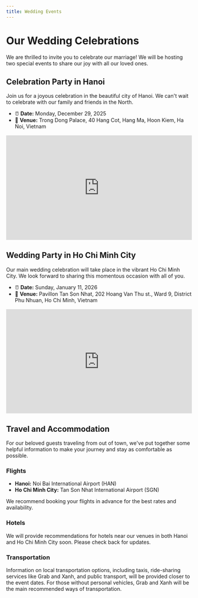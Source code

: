 ```yaml
---
title: Wedding Events
---
```


<script setup lang="ts">
const today = new Date()
const eventHanoi = new Date(2025, 11, 28)
const eventHCM = new Date(2026, 0, 11)
</script>

# Our Wedding Celebrations

We are thrilled to invite you to celebrate our marriage! We will be hosting two special events to share our joy with all our loved ones.

## Celebration Party in Hanoi

Join us for a joyous celebration in the beautiful city of Hanoi. We can't wait to celebrate with our family and friends in the North.

- ⏰ **Date:** Monday, December 29, 2025
- 📍 **Venue:** Trong Dong Palace, 40 Hang Cot, Hang Ma, Hoon Kiem, Ha Noi, Vietnam

<Countdown :from="today" :to="eventHanoi" locale="en" />

<div class="responsive-iframe-container">
  <iframe src="https://www.google.com/maps/embed?pb=!1m18!1m12!1m3!1d3723.8738140325736!2d105.84422976119241!3d21.037734437388757!2m3!1f0!2f0!3f0!3m2!1i1024!2i768!4f13.1!3m3!1m2!1s0x3135abb95cf9d3d1%3A0xf3f702ec451c57e2!2zVHLhu5FuZyDEkOG7k25nIFBhbGFjZQ!5e0!3m2!1sfi!2sfi!4v1759608602595!5m2!1sfi!2sfi" allowfullscreen="" loading="lazy" referrerpolicy="no-referrer-when-downgrade"></iframe>
</div>

## Wedding Party in Ho Chi Minh City

Our main wedding celebration will take place in the vibrant Ho Chi Minh City. We look forward to sharing this momentous occasion with all of you.

- ⏰ **Date:** Sunday, January 11, 2026
- 📍 **Venue:** Pavillon Tan Son Nhat, 202 Hoang Van Thu st., Ward 9, District Phu Nhuan, Ho Chi Minh, Vietnam

<Countdown :from="today" :to="eventHCM" locale="en" />

<div class="responsive-iframe-container">
  <iframe src="https://www.google.com/maps/embed?pb=!1m18!1m12!1m3!1d3919.134738705387!2d106.66826771125325!3d10.800990889304837!2m3!1f0!2f0!3f0!3m2!1i1024!2i768!4f13.1!3m3!1m2!1s0x31752928b68fbc3f%3A0xc58bea5686708420!2zVHJ1bmcgVMOibSBI4buZaSBOZ2jhu4sgJiBUaeG7h2MgQ8aw4bubaSBQYXZpbGxvbiBUw6JuIFPGoW4gTmjhuqV0!5e0!3m2!1sfi!2sfi!4v1759253938944!5m2!1sfi!2sfi" allowfullscreen="" loading="lazy" referrerpolicy="no-referrer-when-downgrade"></iframe>
</div>

## Travel and Accommodation

For our beloved guests traveling from out of town, we've put together some helpful information to make your journey and stay as comfortable as possible.

### Flights

- **Hanoi:** Noi Bai International Airport (HAN)
- **Ho Chi Minh City:** Tan Son Nhat International Airport (SGN)

We recommend booking your flights in advance for the best rates and availability.

### Hotels

We will provide recommendations for hotels near our venues in both Hanoi and Ho Chi Minh City soon. Please check back for updates.

### Transportation

Information on local transportation options, including taxis, ride-sharing services like Grab and Xanh, and public transport, will be provided closer to the event dates. For those without personal vehicles, Grab and Xanh will be the main recommended ways of transportation.

<style>
.responsive-image {
    max-width: 100%;
    height: auto;
    display: block; /* Remove extra space below image */
    margin: 0 auto; /* Center the image */
}

.responsive-iframe-container {
    position: relative;
    width: 100%;
    padding-bottom: 56.25%; /* 16:9 aspect ratio (height / width * 100) */
    height: 0;
    overflow: hidden;
    margin: 1rem 0; /* Add some margin */
}

.responsive-iframe-container iframe {
    position: absolute;
    top: 0;
    left: 0;
    width: 100%;
    height: 100%;
    border: 0;
}
</style>
